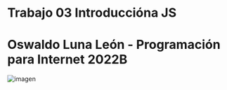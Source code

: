 # Trabajo 03 Introduccióna JS
# Oswaldo Luna León - Programación para Internet 2022B

![imagen](https://user-images.githubusercontent.com/111943025/190060395-f6207179-6731-482b-9095-c6e84ca9c433.png)
